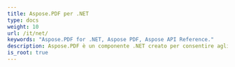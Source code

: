 ```yaml
---
title: Aspose.PDF per .NET
type: docs
weight: 10
url: /it/net/
keywords: "Aspose.PDF for .NET, Aspose PDF, Aspose API Reference."
description: Aspose.PDF è un componente .NET creato per consentire agli sviluppatori di creare documenti PDF, semplici o complessi, al volo in modo programmatico.
is_root: true
---
```

